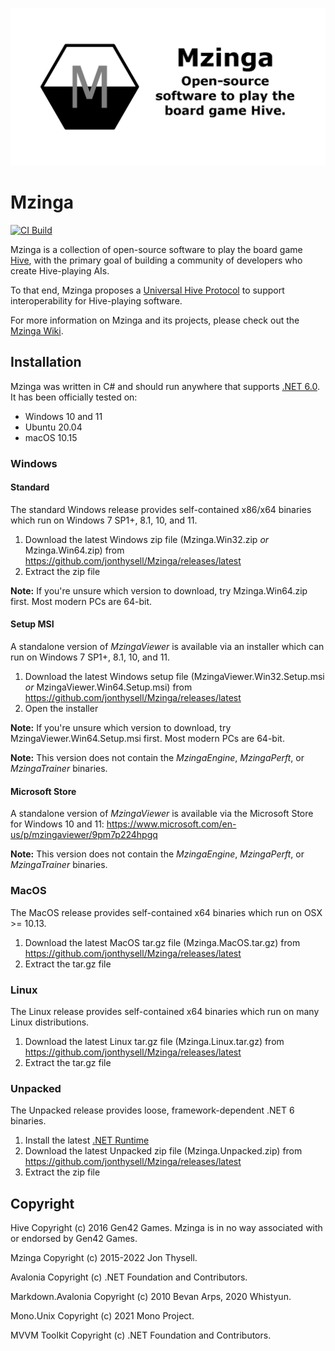 ![Mzinga Banner](./.github/banner.png)

# Mzinga #

[![CI Build](https://github.com/jonthysell/Mzinga/actions/workflows/ci.yml/badge.svg)](https://github.com/jonthysell/Mzinga/actions/workflows/ci.yml)

Mzinga is a collection of open-source software to play the board game [Hive](https://gen42.com/games/hive), with the primary goal of building a community of developers who create Hive-playing AIs.

To that end, Mzinga proposes a [Universal Hive Protocol](https://github.com/jonthysell/Mzinga/wiki/UniversalHiveProtocol) to support interoperability for Hive-playing software.

For more information on Mzinga and its projects, please check out the [Mzinga Wiki](https://github.com/jonthysell/Mzinga/wiki).

## Installation ##

Mzinga was written in C# and should run anywhere that supports [.NET 6.0](https://github.com/dotnet/core/blob/main/release-notes/6.0/supported-os.md). It has been officially tested on:

* Windows 10 and 11
* Ubuntu 20.04
* macOS 10.15

### Windows ###

#### Standard ####

The standard Windows release provides self-contained x86/x64 binaries which run on Windows 7 SP1+, 8.1, 10, and 11.

1. Download the latest Windows zip file (Mzinga.Win32.zip *or* Mzinga.Win64.zip) from https://github.com/jonthysell/Mzinga/releases/latest
2. Extract the zip file

**Note:** If you're unsure which version to download, try Mzinga.Win64.zip first. Most modern PCs are 64-bit.

#### Setup MSI ####

A standalone version of *MzingaViewer* is available via an installer which can run on Windows 7 SP1+, 8.1, 10, and 11.

1. Download the latest Windows setup file (MzingaViewer.Win32.Setup.msi *or* MzingaViewer.Win64.Setup.msi) from https://github.com/jonthysell/Mzinga/releases/latest
2. Open the installer

**Note:** If you're unsure which version to download, try MzingaViewer.Win64.Setup.msi first. Most modern PCs are 64-bit.

**Note:** This version does not contain the *MzingaEngine*, *MzingaPerft*, or *MzingaTrainer* binaries.

#### Microsoft Store ####

A standalone version of *MzingaViewer* is available via the Microsoft Store for Windows 10 and 11: https://www.microsoft.com/en-us/p/mzingaviewer/9pm7p224hpgq

**Note:** This version does not contain the *MzingaEngine*, *MzingaPerft*, or *MzingaTrainer* binaries.

### MacOS ###

The MacOS release provides self-contained x64 binaries which run on OSX >= 10.13.

1. Download the latest MacOS tar.gz file (Mzinga.MacOS.tar.gz) from https://github.com/jonthysell/Mzinga/releases/latest
2. Extract the tar.gz file

### Linux ###

The Linux release provides self-contained x64 binaries which run on many Linux distributions.

1. Download the latest Linux tar.gz file (Mzinga.Linux.tar.gz) from https://github.com/jonthysell/Mzinga/releases/latest
2. Extract the tar.gz file

### Unpacked ###

The Unpacked release provides loose, framework-dependent .NET 6 binaries.

1. Install the latest [.NET Runtime](https://dotnet.microsoft.com/download/dotnet/6.0)
2. Download the latest Unpacked zip file (Mzinga.Unpacked.zip) from https://github.com/jonthysell/Mzinga/releases/latest
3. Extract the zip file

## Copyright ##

Hive Copyright (c) 2016 Gen42 Games. Mzinga is in no way associated with or endorsed by Gen42 Games.

Mzinga Copyright (c) 2015-2022 Jon Thysell.

Avalonia Copyright (c) .NET Foundation and Contributors.

Markdown.Avalonia Copyright (c) 2010 Bevan Arps, 2020 Whistyun.

Mono.Unix Copyright (c) 2021 Mono Project.

MVVM Toolkit Copyright (c) .NET Foundation and Contributors.
